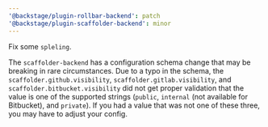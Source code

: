 ```yaml
---
'@backstage/plugin-rollbar-backend': patch
'@backstage/plugin-scaffolder-backend': minor
---
```


Fix some `spleling`.

The `scaffolder-backend` has a configuration schema change that may be breaking
in rare circumstances. Due to a typo in the schema, the
`scaffolder.github.visibility`, `scaffolder.gitlab.visibility`, and
`scaffolder.bitbucket.visibility` did not get proper validation that the value
is one of the supported strings (`public`, `internal` (not available for
Bitbucket), and `private`). If you had a value that was not one of these three,
you may have to adjust your config.
